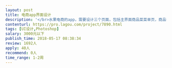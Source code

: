 ```yaml
---                
layout: post       
title: 电商app界面设计           
description: '</br>水果电商的app，需要设计三个页面，包括主界面商品菜菜单页，商品详情页，商品排行榜，设计要求倾向当前流行的设计风格，符合年轻一代的消费群众，懂交互设计的更好。</br>'     
contenturl: https://pro.lagou.com/project/7890.html      
tags: [UI设计,Photoshop]            
salary: 3000元以下          
publish_time: 2018-05-17 08:38:34         
review: 1692人                   
apply: 40人                   
recommend: 0人                   
time_range: 1-2周              
---                 
```

